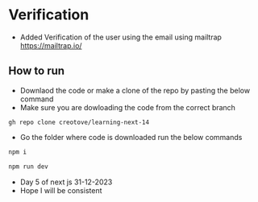 # Verification
- Added Verification of the user using the email using mailtrap https://mailtrap.io/



## How to run

- Downlaod the code or make a clone of the repo by pasting the below command
- Make sure you are dowloading the code from the correct branch

```gh repo clone creotove/learning-next-14```

- Go the folder where code is downloaded run the below commands
```bash
npm i
```
```bash
npm run dev
```
- Day 5 of next js 31-12-2023
- Hope I will be consistent